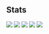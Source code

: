 ## Stats
![](http://github-profile-summary-cards.vercel.app/api/cards/profile-details?username=jag-800&theme=gruvbox)
![](http://github-profile-summary-cards.vercel.app/api/cards/repos-per-language?username=jag-800&theme=gruvbox)
![](http://github-profile-summary-cards.vercel.app/api/cards/most-commit-language?username=jag-800&theme=gruvbox)
![](http://github-profile-summary-cards.vercel.app/api/cards/stats?username=jag-800&theme=gruvbox)
![](http://github-profile-summary-cards.vercel.app/api/cards/productive-time?username=jag-800&theme=gruvbox&utcOffset=9)
